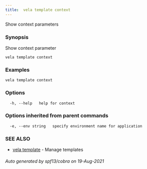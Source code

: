 ```yaml
---
title:  vela template context
---
```


Show context parameters

### Synopsis

Show context parameter

```
vela template context
```

### Examples

```
vela template context
```

### Options

```
  -h, --help   help for context
```

### Options inherited from parent commands

```
  -e, --env string   specify environment name for application
```

### SEE ALSO

* [vela template](vela_template)	 - Manage templates

###### Auto generated by spf13/cobra on 19-Aug-2021
